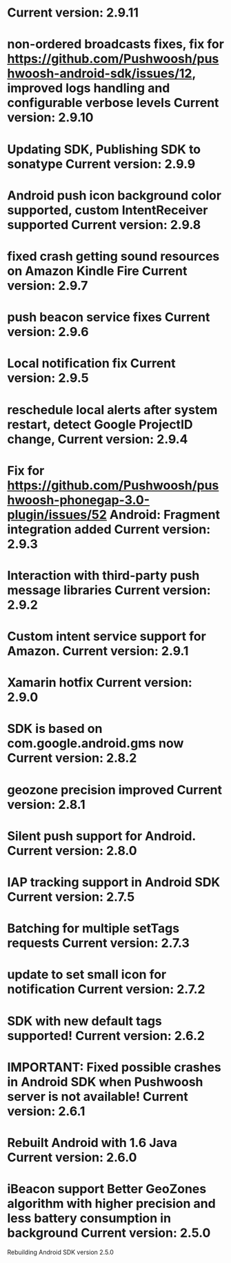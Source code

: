 Current version: 2.9.11
=========================
non-ordered broadcasts fixes,
fix for https://github.com/Pushwoosh/pushwoosh-android-sdk/issues/12,
improved logs handling and configurable verbose levels
Current version: 2.9.10
=========================
Updating SDK, Publishing SDK to sonatype
Current version: 2.9.9
=========================
Android push icon background color supported, custom IntentReceiver supported
Current version: 2.9.8
=========================
fixed crash getting sound resources on Amazon Kindle Fire
Current version: 2.9.7
=========================
push beacon service fixes
Current version: 2.9.6
=========================
Local notification fix
Current version: 2.9.5
=========================
reschedule local alerts after system restart,
detect Google ProjectID change,
Current version: 2.9.4
=========================
Fix for https://github.com/Pushwoosh/pushwoosh-phonegap-3.0-plugin/issues/52
Android: Fragment integration added
Current version: 2.9.3
=========================
Interaction with third-party push message libraries
Current version: 2.9.2
=========================
Custom intent service support for Amazon.
Current version: 2.9.1
=========================
Xamarin hotfix
Current version: 2.9.0
=========================
SDK is based on com.google.android.gms now
Current version: 2.8.2
=========================
geozone precision improved
Current version: 2.8.1
=========================
Silent push support for Android.
Current version: 2.8.0
=========================
IAP tracking support in Android SDK
Current version: 2.7.5
=========================
Batching for multiple setTags requests
Current version: 2.7.3
=========================
update to set small icon for notification
Current version: 2.7.2
=========================
SDK with new default tags supported!
Current version: 2.6.2
=========================
IMPORTANT: Fixed possible crashes in Android SDK when Pushwoosh server is not available!
Current version: 2.6.1
=========================
Rebuilt Android with 1.6 Java
Current version: 2.6.0
=========================
iBeacon support
Better GeoZones algorithm with higher precision and less battery consumption in background
Current version: 2.5.0
=========================
Rebuilding Android SDK version 2.5.0

